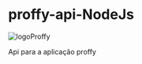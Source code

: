 # proffy-api-NodeJs

![logoProffy](https://user-images.githubusercontent.com/17915601/90510647-b6846b00-e131-11ea-8951-e2487e287cca.png)

Api para a aplicação proffy